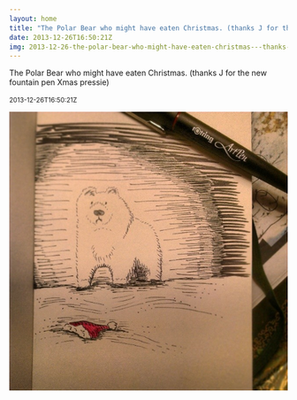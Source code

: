 ```yaml
---
layout: home
title: "The Polar Bear who might have eaten Christmas. (thanks J for the new fountain pen Xmas pressie)"
date: 2013-12-26T16:50:21Z
img: 2013-12-26-the-polar-bear-who-might-have-eaten-christmas---thanks-j-for-the-new-fountain-pen-xmas-pressie-.jpg
---
```


The Polar Bear who might have eaten Christmas. (thanks J for the new fountain pen Xmas pressie)

<small>2013-12-26T16:50:21Z</small>

![The Polar Bear who might have eaten Christmas. (thanks J for the new fountain pen Xmas pressie)](2013-12-26-the-polar-bear-who-might-have-eaten-christmas---thanks-j-for-the-new-fountain-pen-xmas-pressie-.jpg)
